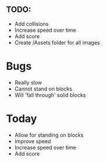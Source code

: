 ## TODO: 
- Add collisions 
- Increase speed over time
- Add score
- Create /Assets folder for all images

# Bugs
- Really slow
- Cannot stand on blocks
- Will 'fall through' solid blocks

# Today
- Allow for standing on blocks
- Improve speed
- Increase speed over time
- Add score
